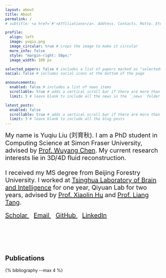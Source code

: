 ```yaml
---
layout: about
title: About
permalink: /
# subtitle: <a href='#'>Affiliations</a>. Address. Contacts. Motto. Etc.

profile:
  align: left
  image: yuqiu.png
  image_circular: true # crops the image to make it circular
  more_info: false
  style: "margin-right: 50px;"
  image_width: 100 px

selected_papers: false # includes a list of papers marked as "selected={true}"
social: false # includes social icons at the bottom of the page

announcements:
  enabled: false # includes a list of news items
  scrollable: true # adds a vertical scroll bar if there are more than 3 news items
  limit: 5 # leave blank to include all the news in the `_news` folder

latest_posts:
  enabled: false
  scrollable: true # adds a vertical scroll bar if there are more than 3 new posts items
  limit: 3 # leave blank to include all the blog posts
---
```


<!-- <div style="max-width: 600px; text-align: left;">

<span style="font-size: 20px;">
My name is Yuqiu Liu (刘育秋). I am a PhD student in Computing Science at Simon Fraser University, advised by [Prof Wuyang Chen](https://delta-lab-ai.github.io/).
My current research interests lie in 3D/4D fluid reconstruction.

I got my MS degree in Beijing Forestry University. I was working in Tsinghua Laboratory of [Brain and Intelligence for one year](https://brain.tsinghua.edu.cn/en/) Qiyuan Lab for two years, advised by [Prof. Xiaolin Hu](https://xlhu.cn/) and [Prof. Liang Tang](https://scholar.google.com/citations?user=aPWa50IAAAAJ&hl=zh-TW) .
</span>

</div> -->

<div style="font-size: 20px; max-width: 1200px; text-align: left; margin-bottom: 50px;">
My name is Yuqiu Liu (刘育秋). I am a PhD student in Computing Science at Simon Fraser University, advised by 
<a href="https://delta-lab-ai.github.io/" target="_blank">Prof. Wuyang Chen</a>.  
My current research interests lie in 3D/4D fluid reconstruction.
<br><br>
I received my MS degree from Beijing Forestry University. I worked at 
<a href="https://brain.tsinghua.edu.cn/en/" target="_blank">Tsinghua Laboratory of Brain and Intelligence</a> for one year, 
Qiyuan Lab for two years, advised by 
<a href="https://xlhu.cn/" target="_blank">Prof. Xiaolin Hu</a> and 
<a href="https://scholar.google.com/citations?user=aPWa50IAAAAJ&hl=zh-TW" target="_blank">Prof. Liang Tang</a>.

<div style="margin-top: 18px;">
<a href="https://scholar.google.com/citations?user=ps_jKQwAAAAJ" style="margin-right: 15px;" target="_blank">
  <i class="ai ai-google-scholar"></i> Scholar
</a>

<a href="mailto:yuqiu_liu@sfu.ca" target="_blank" style="margin-right: 15px;">
  <i class="fas fa-envelope"></i> Email
</a>

<a href="https://github.com/AutumnYQ" target="_blank" style="margin-right: 15px;">
  <i class="fab fa-github"></i> GitHub
</a>

<a href="https://www.linkedin.com/in/yuqiu-liu-448134292/" target="_blank">
  <i class="fab fa-linkedin"></i> LinkedIn
</a>

</div>
</div>
<br><br>

<h2 style="text-align: left; margin-top: 30px;">Publications</h2>
<div class="publications">
  {% bibliography --max 4 %}
</div>

<!-- Write your biography here. Tell the world about yourself. Link to your favorite [subreddit](http://reddit.com). You can put a picture in, too. The code is already in, just name your picture `prof_pic.jpg` and put it in the `img/` folder.
Put your address / P.O. box / other info right below your picture. You can also disable any of these elements by editing `profile` property of the YAML header of your `_pages/about.md`. Edit `_bibliography/papers.bib` and Jekyll will render your [publications page](/al-folio/publications/) automatically.
Link to your social media connections, too. This theme is set up to use [Font Awesome icons](https://fontawesome.com/) and [Academicons](https://jpswalsh.github.io/academicons/), like the ones below. Add your Facebook, Twitter, LinkedIn, Google Scholar, or just disable all of them. -->

